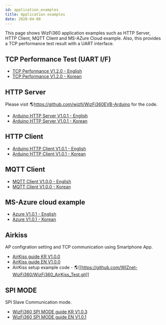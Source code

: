 ```yaml
---
id: application_examples
title: Application examples
date: 2020-04-08
---
```


This page shows WizFi360 application examples such as HTTP Server, HTTP
Client, MQTT Client and MS-AZure Cloud example. Also, this provides a
TCP performance test result with a UART interface.

## TCP Performance Test (UART I/F)

* [TCP Performance V1.2.0 - English](/img/products/wizfi360/wizfi360ds/wizfi360tp_v120e.pdf)
* [TCP Performance V1.2.0 - Korean](/img/products/wizfi360/wizfi360ds/wizfi360tp_v120k.pdf)

## HTTP Server

Please visit 🌎<https://github.com/wizfi/WizFi360EVB-Arduino> for the
code.

* [Arduino HTTP Server V1.0.1 - English](/img/products/wizfi360/wizfi360ds/wizfi360_an_hs_v101e.pdf)
* [Arduino HTTP Server V1.0.1 - Korean](/img/products/wizfi360/wizfi360ds/wizfi360_an_hs_v101k.pdf)

## HTTP Client

* [Arduino HTTP Client V1.0.1 - English](/img/products/wizfi360/wizfi360ds/wizfi360_an_hc_v101e.pdf)
* [Arduino HTTP Client V1.0.1 - Korean](/img/products/wizfi360/wizfi360ds/wizfi360_an_hc_v101k.pdf)

## MQTT Client

* [MQTT Client V1.0.0 - English](/img/products/wizfi360/wizfi360ds/wizfi360_an_mqtt_e.pdf)
* [MQTT Client V1.0.0 - Korean](/img/products/wizfi360/wizfi360ds/wizfi360_an_mqtt_k.pdf)

## MS-Azure cloud example

* [Azure V1.0.1 - English](/img/products/wizfi360/wizfi360ds/wizfi360_an_azure_v100_e.pdf)
* [Azure V1.0.1 - Korean](/img/products/wizfi360/wizfi360ds/wizfi360_an_azure_v100_k.pdf)

## Airkiss

AP configration setting and TCP communication using Smartphone App.

* [AirKiss guide KR V1.0.0](/img/products/wizfi360/wizfi360ds/wizfi360_airkiss.pdf)
* [AirKiss guide EN V1.0.0](/img/products/wizfi360/wizfi360ds/wizfi360_airkiss_en.pdf)
* AirKiss setup example code - 🌎[[https://github.com/WIZnet-WizFi360/WizFi360_AirKiss_Test.git]]

## SPI MODE

SPI Slave Communication mode.
 
* [WizFi360 SPI MODE guide KR V1.0.3](/img/products/wizfi360/wizfi360app/wizfi360_an_spi_k_103_1.pdf)
* [WizFi360 SPI MODE guide EN V1.0.1](/img/products/wizfi360/wizfi360app/wizfi360_an_spi_e_101_1.pdf)
